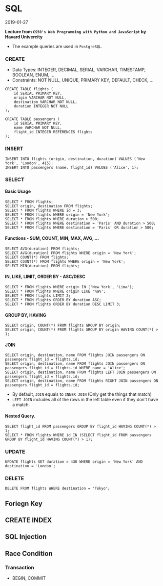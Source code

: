 # SQL
2019-01-27

**Lecture from `CS50's Web Programming with Python and JavaScript` by Havard Univercity**
* The example queries are used in `PostgreSQL`.

### CREATE
* Data Types: INTEGER, DECIMAL, SERIAL, VARCHAR, TIMESTAMP, BOOLEAN, ENUM, ...
* Constraints: NOT NULL, UNIQUE, PRIMARY KEY, DEFAULT, CHECK, ...
```
CREATE TABLE flights (
    id SERIAL PRIMARY KEY,
    origin VARCHAR NOT NULL,
    destination VARCHAR NOT NULL,
    duration INTEGER NOT NULL
);

CREATE TABLE passengers (
    id SERIAL PRIMARY KEY,
    name VARCHAR NOT NULL,
    flight_id INTEGER REFERENCES flights
);
```

### INSERT
```
INSERT INTO flights (origin, destination, duration) VALUES ('New York', 'London', 415);
INSERT INTO passengers (name, flight_id) VALUES ('Alice', 1);
```

### SELECT
#### Basic Usage
```
SELECT * FROM flights;
SELECT origin, destination FROM flights;
SELECT * FROM flights WHERE id = 3;
SELECT * FROM flights WHERE origin = 'New York';
SELECT * FROM flights WHERE duration > 500;
SELECT * FROM flights WHERE destination = 'Paris' AND duration > 500;
SELECT * FROM flights WHERE destination = 'Paris' OR duration > 500;
```
#### Functions - SUM, COUNT, MIN, MAX, AVG, ...
```
SELECT AVG(duration) FROM flights;
SELECT AVG(duration) FROM flights WHERE origin = 'New York';
SELECT COUNT(*) FROM flights;
SELECT COUNT(*) FROM flights WHERE origin = 'New York';
SELECT MIN(duration) FROM flights;
```
#### IN, LIKE, LIMIT, ORDER BY - ASC/DESC
```
SELECT * FROM flights WHERE origin IN ('New York', 'Lima');
SELECT * FROM flights WHERE origin LIKE '%a%';
SELECT * FROM flights LIMIT 2;
SELECT * FROM flights ORDER BY duration ASC;
SELECT * FROM flights ORDER BY duration DESC LIMIT 3;
```
#### GROUP BY, HAVING
```
SELECT origin, COUNT(*) FROM flights GROUP BY origin;
SELECT origin, COUNT(*) FROM flights GROUP BY origin HAVING COUNT(*) > 1;
```
#### JOIN
```
SELECT origin, destination, name FROM flights JOIN passengers ON passengers.flight_id = flights.id;
SELECT origin, destination, name FROM flights JOIN passengers ON passengers.flight_id = flights.id WHERE name = 'Alice';
SELECT origin, destination, name FROM flights LEFT JOIN passengers ON passengers.flight_id = flights.id;
SELECT origin, destination, name FROM flights RIGHT JOIN passengers ON passengers.flight_id = flights.id;
```
* By default, `JOIN` equals to `INNER JOIN` (Only get the things that match)
* `LEFT JOIN` includes all of the rows in the left table even if they don't have a match.
#### Nested Query.
```
SELECT flight_id FROM passengers GROUP BY flight_id HAVING COUNT(*) > 1;
SELECT * FROM flights WHERE id IN (SELECT flight_id FROM passengers GROUP BY flight_id HAVING COUNT(*) > 1);
```

### UPDATE
```
UPDATE flights SET duration = 430 WHERE origin = 'New York' AND destination = 'London';
```

### DELETE
```
DELETE FROM flights WHERE destination = 'Tokyo';
```

## Foriegn Key

## CREATE INDEX

## SQL Injection

## Race Condition
### Transaction
* BEGIN, COMMIT